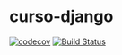 # curso-django

[![codecov](https://codecov.io/gh/alysonbg/curso-django/branch/master/graph/badge.svg)](https://codecov.io/gh/alysonbg/curso-django)
[![Build Status](https://travis-ci.org/alysonbg/curso-django.svg?branch=master)](https://travis-ci.org/alysonbg/curso-django)